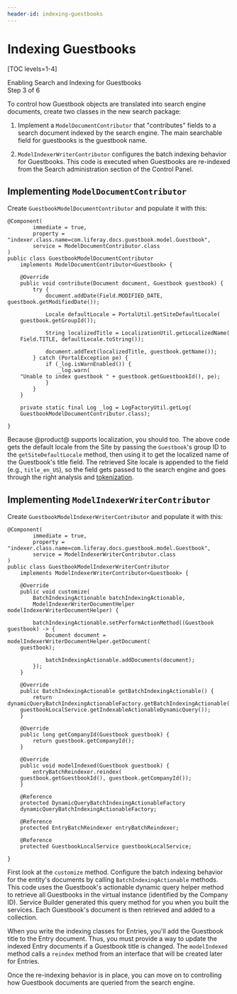 ```yaml
---
header-id: indexing-guestbooks
---
```


# Indexing Guestbooks

[TOC levels=1-4]

<div class="learn-path-step">
    <p>Enabling Search and Indexing for Guestbooks<br>Step 3 of 6</p>
</div>

To control how Guestbook objects are translated into search engine documents,
create two classes in the new search package:

1.  Implement a `ModelDocumentContributor` that "contributes" fields to a search
    document indexed by the search engine. The main searchable field for
    guestbooks is the guestbook name. 

2.  `ModelIndexerWriterContributor` configures the batch indexing behavior for
    Guestbooks. This code is executed when Guestbooks are re-indexed from the
    Search administration section of the Control Panel.

## Implementing `ModelDocumentContributor`

Create `GuestbookModelDocumentContributor` and populate it with this:

    @Component(
            immediate = true,
            property = "indexer.class.name=com.liferay.docs.guestbook.model.Guestbook",
            service = ModelDocumentContributor.class
    )
    public class GuestbookModelDocumentContributor
        implements ModelDocumentContributor<Guestbook> {

        @Override
        public void contribute(Document document, Guestbook guestbook) {
            try {
                document.addDate(Field.MODIFIED_DATE, guestbook.getModifiedDate());

                Locale defaultLocale = PortalUtil.getSiteDefaultLocale(
        guestbook.getGroupId());

                String localizedTitle = LocalizationUtil.getLocalizedName(
        Field.TITLE, defaultLocale.toString());

                document.addText(localizedTitle, guestbook.getName());
            } catch (PortalException pe) {
                if (_log.isWarnEnabled()) {
                    _log.warn(
        "Unable to index guestbook " + guestbook.getGuestbookId(), pe);
                }
            }
        }

        private static final Log _log = LogFactoryUtil.getLog(
        GuestbookModelDocumentContributor.class);

    }

Because @product@ supports localization, you should too. The above code gets 
the default locale from the Site by passing the `Guestbook`'s group ID to 
the `getSiteDefaultLocale` method, then using it to get the localized name
of the Guestbook's title field. The retrieved Site locale is appended to the
field (e.g., `title_en_US`), so the field gets passed to the search engine
and goes through the right analysis and
[tokenization](https://www.elastic.co/guide/en/elasticsearch/reference/2.4/analysis-tokenizers.html). 

## Implementing `ModelIndexerWriterContributor`

Create `GuestbookModelIndexerWriterContributor` and populate it with this:

    @Component(
            immediate = true,
            property = "indexer.class.name=com.liferay.docs.guestbook.model.Guestbook",
            service = ModelIndexerWriterContributor.class
    )
    public class GuestbookModelIndexerWriterContributor
        implements ModelIndexerWriterContributor<Guestbook> {

        @Override
        public void customize(
            BatchIndexingActionable batchIndexingActionable,
            ModelIndexerWriterDocumentHelper modelIndexerWriterDocumentHelper) {

            batchIndexingActionable.setPerformActionMethod((Guestbook guestbook) -> {
                Document document = modelIndexerWriterDocumentHelper.getDocument(
        guestbook);

                batchIndexingActionable.addDocuments(document);
            });
        }

        @Override
        public BatchIndexingActionable getBatchIndexingActionable() {
            return dynamicQueryBatchIndexingActionableFactory.getBatchIndexingActionable(
        guestbookLocalService.getIndexableActionableDynamicQuery());
        }

        @Override
        public long getCompanyId(Guestbook guestbook) {
            return guestbook.getCompanyId();
        }

    	@Override
        public void modelIndexed(Guestbook guestbook) {
            entryBatchReindexer.reindex(
        guestbook.getGuestbookId(), guestbook.getCompanyId());
        }

        @Reference
        protected DynamicQueryBatchIndexingActionableFactory
        dynamicQueryBatchIndexingActionableFactory;

    	@Reference
        protected EntryBatchReindexer entryBatchReindexer;
    
        @Reference
        protected GuestbookLocalService guestbookLocalService;

    }

First look at the `customize` method. Configure the batch indexing behavior for
the entity's documents by calling `BatchIndexingActionable` methods. This code
uses the Guestbook's actionable dynamic query helper method to retrieve all
Guestbooks in the virtual instance (identified by the Company ID). Service
Builder generated this query method for you when you built the services. Each
Guestbook's document is then retrieved and added to a collection.

When you write the indexing classes for Entries, you'll add the Guestbook title
to the Entry document. Thus, you must provide a way to update the indexed Entry
documents if a Guestbook title is changed.  The `modelIndexed` method calls
a `reindex` method from an interface that will be created later for Entries. 

Once the re-indexing behavior is in place, you can move on to controlling how
Guestbook documents are queried from the search engine.

